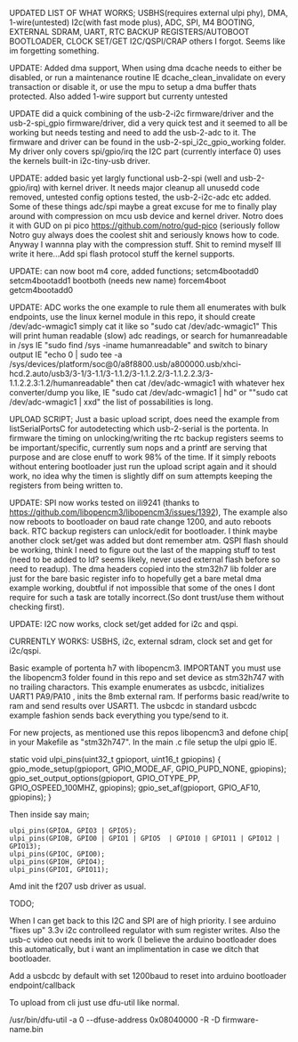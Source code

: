 UPDATED LIST OF WHAT WORKS; USBHS(requires external ulpi phy), DMA, 1-wire(untested) I2c(with fast mode plus), ADC, SPI, M4 BOOTING, EXTERNAL SDRAM, UART, RTC BACKUP REGISTERS/AUTOBOOT BOOTLOADER, CLOCK SET/GET I2C/QSPI/CRAP others I forgot. Seems like im forgetting something.

UPDATE: Added dma support, When using dma dcache needs to either be disabled, or run a maintenance routine IE dcache_clean_invalidate on every transaction or disable it, or use the mpu to setup a dma buffer thats protected. Also added 1-wire support but currenty untested

UPDATE  did a quick combining of the usb-2-i2c firmware/driver and the usb-2-spi_gpio firmware/driver, did a very quick test and it seemed to all be working but needs testing and need to add the usb-2-adc to it. The firmware and driver can be found in the usb-2-spi_i2c_gpio_working folder. My driver only covers spi/gpio/irq the I2C part (currently interface 0) uses the kernels built-in i2c-tiny-usb driver.

UPDATE: added basic yet largly functional usb-2-spi (well and usb-2-gpio/irq) with kernel driver. It needs major cleanup all unusedd code removed, untested config options tested, the usb-2-i2c-adc etc added. Some of these things adc/spi maybe a great excuse for me to finally play around with compression on mcu usb device and kernel driver. Notro does it with GUD on pi pico https://github.com/notro/gud-pico (seriously follow Notro guy always does the coolest shit and seriously knows how to code. Anyway I wannna play with the compression stuff. Shit to remind myself Ill write it here...Add spi flash protocol stuff the kernel supports.

UPDATE: can now boot m4 core, added functions;
setcm4bootadd0
setcm4bootadd1
bootboth (needs new name)
forcem4boot
getcm4bootadd0

UPDATE: ADC works the one example to rule them all enumerates with bulk endpoints, use the linux kernel module in this repo, it should create /dev/adc-wmagic1 simply cat it like so "sudo cat /dev/adc-wmagic1" This will print human readable (slow) adc readings, or search for humanreadable in /sys IE "sudo find /sys -iname humanreadable" and switch to binary output IE "echo 0 | sudo tee -a /sys/devices/platform/soc@0/a8f8800.usb/a800000.usb/xhci-hcd.2.auto/usb3/3-1/3-1.1/3-1.1.2/3-1.1.2.2/3-1.1.2.2.3/3-1.1.2.2.3:1.2/humanreadable" then cat /dev/adc-wmagic1 with whatever hex converter/dump you like, IE "sudo cat /dev/adc-wmagic1 | hd" or ""sudo cat /dev/adc-wmagic1 | xxd" the list of possabilities is long.

UPLOAD SCRIPT; Just a basic upload script, does need the example from listSerialPortsC for autodetecting which usb-2-serial is the portenta. In firmware the timing on unlocking/writing the rtc backup registers seems to be important/specific, currently sum nops and a printf are serving that purpose and are close enuff to work 98% of the time. If it simply reboots without entering bootloader just run the upload script again and it should work, no idea why the timen is slightly diff on sum attempts keeping the registers from being written to.

UPDATE: SPI now works tested on ili9241 (thanks to https://github.com/libopencm3/libopencm3/issues/1392), The example also now reboots to bootloader on baud rate change 1200, and auto reboots back. RTC backup registers can unlock/edit for bootloader. I think maybe another clock set/get was added but dont remember atm. QSPI flash should be working, think I need to figure out the last of the mapping stuff to test (need to be added to ld? seems likely, never used external flash before so need to readup). The dma headers copied into the stm32h7 lib folder are just for the bare basic register info to hopefully get a bare metal dma example working, doubtful if not impossible that some of the ones I dont require for such a task are totally incorrect.(So dont trust/use them without checking first).

UPDATE: I2C now works, clock set/get added for i2c and qspi.

CURRENTLY WORKS: USBHS, i2c, external sdram, clock set and get for i2c/qspi.

Basic example of portenta h7 with libopencm3. IMPORTANT you must use the libopencm3 folder found in this repo and set device as stm32h747 with no trailing charactors. This example enumerates as usbcdc, initializes UART1 PA9/PA10 , inits the 8mb external ram. If performs basic read/write to ram and send results over USART1. The usbcdc in standard usbcdc example fashion sends back everything you type/send to it.

For new projects, as mentioned use this repos libopencm3 and defone chip[ in your Makefile as "stm32h747". In the main .c file setup the ulpi gpio IE.


static void ulpi_pins(uint32_t gpioport, uint16_t gpiopins)
{
	gpio_mode_setup(gpioport, GPIO_MODE_AF, GPIO_PUPD_NONE, gpiopins);
	gpio_set_output_options(gpioport, GPIO_OTYPE_PP, GPIO_OSPEED_100MHZ, gpiopins);
	gpio_set_af(gpioport, GPIO_AF10, gpiopins);
}

Then inside say main;


	ulpi_pins(GPIOA, GPIO3 | GPIO5);
	ulpi_pins(GPIOB, GPIO0 | GPIO1 | GPIO5  | GPIO10 | GPIO11 | GPIO12 | GPIO13);
	ulpi_pins(GPIOC, GPIO0);
	ulpi_pins(GPIOH, GPIO4);
	ulpi_pins(GPIOI, GPIO11);

Amd init the f207 usb driver as usual.

TODO;

When I can get back to this I2C and SPI are of high priority. I see arduino "fixes up" 3.3v i2c controlleed regulator with sum register writes. Also the usb-c video out needs init to work (I believe the arduino bootloader does this automatically, but i want an implimentation in case we ditch that bootloader.

Add a usbcdc by default with set 1200baud to reset into arduino bootloader endpoint/callback


To upload from cli just use dfu-util like normal.


/usr/bin/dfu-util -a 0 --dfuse-address 0x08040000 -R -D firmware-name.bin
